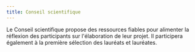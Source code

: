 ```yaml
---
title: Conseil scientifique
---
```

Le Conseil scientifique propose des ressources fiables pour alimenter la réflexion des participants sur l'élaboration de leur projet. Il participera également à la première sélection des lauréats et lauréates.